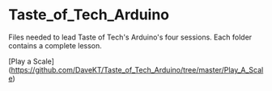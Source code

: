 # Taste_of_Tech_Arduino
Files needed to lead Taste of Tech's Arduino's four sessions. Each folder contains a complete lesson.

[Play a Scale] (https://github.com/DaveKT/Taste_of_Tech_Arduino/tree/master/Play_A_Scale)
